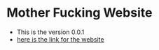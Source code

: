 # Mother  Fucking Website
- This is the version 0.0.1
- [here is the link for the website](https://rajaomalalasendra.github.io/MotherFuckingWebsite) 

